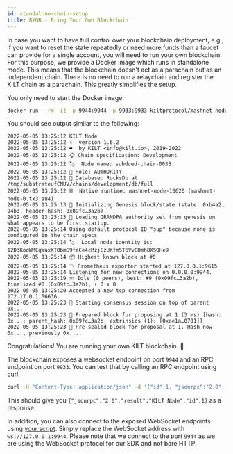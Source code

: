 ```yaml
---
id: standalone-chain-setup
title: BYOB - Bring Your Own Blockchain
---
```


In case you want to have full control over your blockchain deployment, e.g., if you want to reset the state repeatedly or need more funds than a faucet can provide for a single account, you will need to run your own blockchain.
For this purpose, we provide a Docker image which runs in standalone mode.
This means that the blockchain doesn't act as a parachain but as an independent chain.
There is no need to run a relaychain and register the KILT chain as a parachain.
This greatly simplifies the setup.

You only need to start the Docker image:

```bash
docker run --rm -it -p 9944:9944 -p 9933:9933 kiltprotocol/mashnet-node:latest --dev --ws-external --rpc-external
```

You should see output similar to the following:

```
2022-05-05 13:25:12 KILT Node
2022-05-05 13:25:12 ✌️  version 1.6.2
2022-05-05 13:25:12 ❤️  by KILT <info@kilt.io>, 2019-2022
2022-05-05 13:25:12 📋 Chain specification: Development
2022-05-05 13:25:12 🏷  Node name: subdued-chair-0035
2022-05-05 13:25:12 👤 Role: AUTHORITY
2022-05-05 13:25:12 💾 Database: RocksDb at /tmp/substrateufCNUV/chains/development/db/full
2022-05-05 13:25:12 ⛓  Native runtime: mashnet-node-10620 (mashnet-node-0.tx3.au4)
2022-05-05 13:25:13 🔨 Initializing Genesis block/state (state: 0xb4a2…94b3, header-hash: 0x09fc…3a2b)
2022-05-05 13:25:13 👴 Loading GRANDPA authority set from genesis on what appears to be first startup.
2022-05-05 13:25:14 Using default protocol ID "sup" because none is configured in the chain specs
2022-05-05 13:25:14 🏷  Local node identity is: 12D3KooWMCqWaxXTQbmG9feCe4cMzjCzUKfm5T6VvGDmh8X5QHe9
2022-05-05 13:25:14 📦 Highest known block at #0
2022-05-05 13:25:14 〽️ Prometheus exporter started at 127.0.0.1:9615
2022-05-05 13:25:14 Listening for new connections on 0.0.0.0:9944.
2022-05-05 13:25:19 💤 Idle (0 peers), best: #0 (0x09fc…3a2b), finalized #0 (0x09fc…3a2b), ⬇ 0 ⬆ 0
2022-05-05 13:25:20 Accepted a new tcp connection from 172.17.0.1:56636.
2022-05-05 13:25:23 🙌 Starting consensus session on top of parent 0x...
2022-05-05 13:25:23 🎁 Prepared block for proposing at 1 (3 ms) [hash: 0x...; parent_hash: 0x09fc…3a2b; extrinsics (1): [0xae1a…0701]]
2022-05-05 13:25:23 🔖 Pre-sealed block for proposal at 1. Hash now 0x..., previously 0x....
```

Congratulations!
You are running your own KILT blockchain. 🎉

The blockchain exposes a websocket endpoint on port `9944` and an RPC endpoint on port `9933`.
You can test that by calling an RPC endpoint using curl.

```bash
curl -H "Content-Type: application/json" -d '{"id":1, "jsonrpc":"2.0", "method": "system_name", "params":[]}' http://127.0.0.1:9933/
```

This should give you `{"jsonrpc":"2.0","result":"KILT Node","id":1}` as a response.

In addition, you can also connect to the exposed WebSocket endpoints using [your script](./index.md#set-up-your-project).
Simply replace the WebSocket address with `ws://127.0.0.1:9944`.
Please note that we connect to the port `9944` as we are using the WebSocket protocol for our SDK and not bare HTTP.

